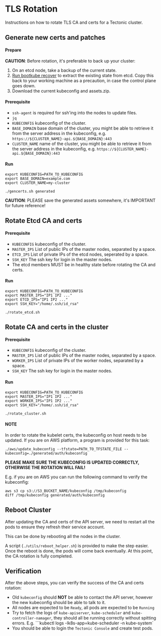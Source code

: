 # TLS Rotation
Instructions on how to rotate TLS CA and certs for a Tectonic cluster.

## Generate new certs and patches

#### Prepare

**CAUTION**: Before rotation, it's preferable to back up your cluster:
1. On an etcd node, take a backup of the current state.
2. [Run bootkube recover](https://coreos.com/tectonic/docs/latest/troubleshooting/bootkube_recovery_tool.html) to extract the existing state from etcd. Copy this back to your working machine as a precaution, in case the control plane goes down.
3. Download the current kubeconfig and assets.zip.

#### Prerequisite

- `ssh-agent` is required for ssh'ing into the nodes to update files.
- `jq`
- `KUBECONFIG` kubeconfig of the cluster.
- `BASE_DOMAIN` base domain of the cluster, you might be able to retrieve it from the server address in the kubeconfig, e.g. `https://${CLUSTER_NAME}-api.${BASE_DOMAIN}:443`
- `CLUSTER_NAME` name of the cluster, you might be able to retrieve it from the server address in the kubeconfig, e.g. `https://${CLUSTER_NAME}-api.${BASE_DOMAIN}:443`

#### Run

```shell
export KUBECONFIG=PATH_TO_KUBECONFIG
export BASE_DOMAIN=example.com
export CLUSTER_NAME=my-cluster

./gencerts.sh generated
```

**CAUTION**: PLEASE save the generated assets somewhere, it's IMPORTANT for future reference!

## Rotate Etcd CA and certs

#### Prerequisite

- `KUBECONFIG` kubeconfig of the cluster.
- `MASTER_IPS` List of public IPs of the master nodes, separated by a space.
- `ETCD_IPS` List of private IPs of the etcd nodes, seperated by a space.
- `SSH_KEY` The ssh key for login in the master nodes.
- The etcd members MUST be in healthy state before rotating the CA and certs.

#### Run

```shell
export KUBECONFIG=PATH_TO_KUBECONFIG
export MASTER_IPS="IP1 IP2 ..."
export ETCD_IPS="IP1 IP2 ..."
export SSH_KEY="/home/.ssh/id_rsa"

./rotate_etcd.sh
```

## Rotate CA and certs in the cluster

#### Prerequisite

- `KUBECONFIG` kubeconfig of the cluster.
- `MASTER_IPS` List of public IPs of the master nodes, separated by a space.
- `WORKER_IPS` List of private IPs of the worker nodes, separated by a space.
- `SSH_KEY` The ssh key for login in the master nodes.

#### Run

```shell
export KUBECONFIG=PATH_TO_KUBECONFIG
export MASTER_IPS="IP1 IP2 ..."
export WORKER_IPS="IP1 IP2 ..."
export SSH_KEY="/home/.ssh/id_rsa"

./rotate_cluster.sh
```

#### NOTE
In order to rotate the kubelet certs, the kubeconfig on host needs to be updated.
If you are on AWS platform, a program is provided for this task:
```shell
./aws/update_kubeconfig --tfstate=PATH_TO_TFSTATE_FILE --kubeconfig=./generated/auth/kubeconfig
```

**PLEASE MAKE SURE THE KUBECONFIG IS UPDATED CORRECTLY, OTHERWISE THE ROTATION WILL FAIL!**

E.g. if you are on AWS you can run the following command to verify the kubeconfig:
```shell
aws s3 cp s3://S3_BUCKET_NAME/kubeconfig /tmp/kubeconfig
diff /tmp/kubeconfig generated/auth/kubeconfig
```

## Reboot Cluster

After updating the CA and certs of the API server, we need to restart all the pods
to ensure they refresh their service account.

This can be done by rebooting all the nodes in the cluster.

A script (`./utils/reboot_helper.sh`) is provided to make the step easier.
Once the reboot is done, the pods will come back eventually.
At this point, the CA rotation is fully completed.


## Verification

After the above steps, you can verify the success of the CA and certs rotation:

- Old `kubeconfig` should **NOT** be able to contact the API server, however the new kubeconfig should be able to talk to it.
- All nodes are expected to be `Ready`, all pods are expected to be `Running`
- Try to fetch the logs of `kube-apiserver`, `kube-scheduler` and `kube-controller-namager`, they should all be running correctly without spitting errors.
  E.g. ```kubectl logs -lk8s-app=kube-scheduler -n kube-system`
- You should be able to login the `Tectonic Console` and create test pods.
